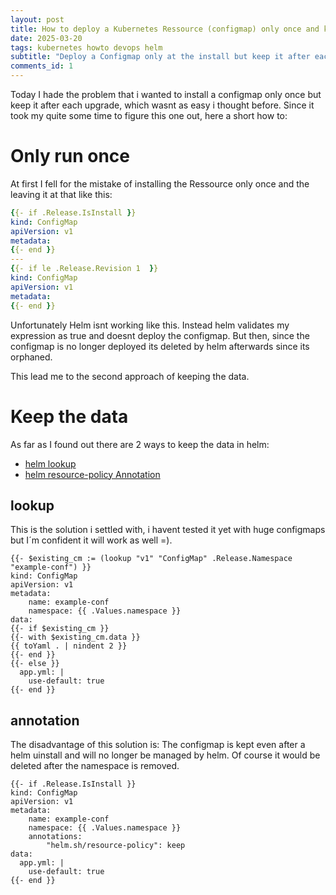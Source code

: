 ```yaml
---
layout: post
title: How to deploy a Kubernetes Ressource (configmap) only once and keep the data
date: 2025-03-20
tags: kubernetes howto devops helm
subtitle: "Deploy a Configmap only at the install but keep it after each upgrade."
comments_id: 1
---
```


Today I hade the problem that i wanted to install a configmap only once but keep it after each upgrade, which wasnt as easy i thought before.
Since it took my quite some time to figure this one out, here a short how to:

# Only run once

At first I fell for the mistake of installing the Ressource only once and the leaving it at that like this:

```yaml
{{- if .Release.IsInstall }}
kind: ConfigMap
apiVersion: v1
metadata:
{{- end }}
---
{{- if le .Release.Revision 1  }}
kind: ConfigMap
apiVersion: v1
metadata:
{{- end }}
```

Unfortunately Helm isnt working like this. Instead helm validates my expression as true and doesnt deploy the configmap. But then, since the configmap is no longer deployed its deleted by helm afterwards since its orphaned.

This lead me to the second approach of keeping the data.

# Keep the data

As far as I found out there are 2 ways to keep the data in helm:

- [helm lookup](https://helm.sh/docs/chart_template_guide/functions_and_pipelines/#using-the-lookup-function)
- [helm resource-policy Annotation](https://helm.sh/docs/howto/charts_tips_and_tricks/#tell-helm-not-to-uninstall-a-resource)

## lookup

This is the solution i settled with, i havent tested it yet with huge configmaps but I´m confident it will work as well =).

```
{{- $existing_cm := (lookup "v1" "ConfigMap" .Release.Namespace "example-conf") }}
kind: ConfigMap
apiVersion: v1
metadata:
    name: example-conf
    namespace: {{ .Values.namespace }}
data:
{{- if $existing_cm }}
{{- with $existing_cm.data }}
{{ toYaml . | nindent 2 }}
{{- end }}
{{- else }}
  app.yml: |
    use-default: true
{{- end }}
```

## annotation

The disadvantage of this solution is: The configmap is kept even after a helm uinstall and will no longer be managed by helm. Of course it would be deleted after the namespace is removed.

```
{{- if .Release.IsInstall }}
kind: ConfigMap
apiVersion: v1
metadata:
    name: example-conf
    namespace: {{ .Values.namespace }}
    annotations:
        "helm.sh/resource-policy": keep
data:
  app.yml: |
    use-default: true
{{- end }}
```
